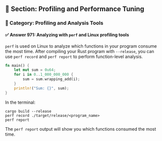 ## 📘 Section: Profiling and Performance Tuning  
### 🔹 Category: Profiling and Analysis Tools  
#### ✅ Answer 971: Analyzing with `perf` and Linux profiling tools

`perf` is used on Linux to analyze which functions in your program consume the most time. After compiling your Rust program with `--release`, you can use `perf record` and `perf report` to perform function-level analysis.

```rust
fn main() {
    let mut sum = 0u64;
    for i in 0..1_000_000_000 {
        sum = sum.wrapping_add(i);
    }
    println!("Sum: {}", sum);
}
```

In the terminal:
```
cargo build --release
perf record ./target/release/<program_name>
perf report
```
The `perf report` output will show you which functions consumed the most time.
